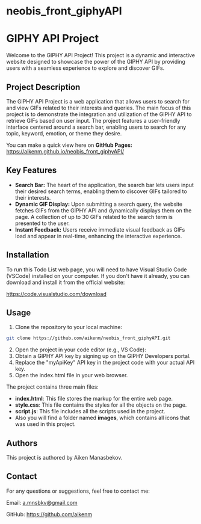 # neobis_front_giphyAPI


# GIPHY API Project
Welcome to the GIPHY API Project! This project is a dynamic and interactive website designed to showcase the power of the GIPHY API by providing users with a seamless experience to explore and discover GIFs.

## Project Description

The GIPHY API Project is a web application that allows users to search for and view GIFs related to their interests and queries. The main focus of this project is to demonstrate the integration and utilization of the GIPHY API to retrieve GIFs based on user input. The project features a user-friendly interface centered around a search bar, enabling users to search for any topic, keyword, emotion, or theme they desire.

You can make a quick view here on **GitHub Pages:** https://aikenm.github.io/neobis_front_giphyAPI/

## Key Features

* **Search Bar:** The heart of the application, the search bar lets users input their desired search terms, enabling them to discover GIFs tailored to their interests.
* **Dynamic GIF Display:** Upon submitting a search query, the website fetches GIFs from the GIPHY API and dynamically displays them on the page. A collection of up to 30 GIFs related to the search term is presented to the user.
* **Instant Feedback:** Users receive immediate visual feedback as GIFs load and appear in real-time, enhancing the interactive experience.

## Installation

To run this Todo List web page, you will need to have Visual Studio Code (VSCode) installed on your computer. If you don't have it already, you can download and install it from the official website:

https://code.visualstudio.com/download

## Usage

1. Clone the repository to your local machine:

```bash
git clone https://github.com/aikenm/neobis_front_giphyAPI.git
```
2. Open the project in your code editor (e.g., VS Code):
3. Obtain a GIPHY API key by signing up on the GIPHY Developers portal.
4. Replace the "myApiKey" API key in the project code with your actual API key.
5. Open the index.html file in your web browser.

The project contains three main files:

 * **index.html**: This file stores the markup for the entire web page.
 * **style.css**: This file contains the styles for all the objects on the page.
 * **script.js**: This file includes all the scripts used in the project.
 * Also you will find a folder named **images**, which contains all icons that was used in this project.

## Authors

This project is authored by Aiken Manasbekov.

## Contact

For any questions or suggestions, feel free to contact me:

Email: a.mnsbkv@gmail.com

GitHub: https://github.com/aikenm
